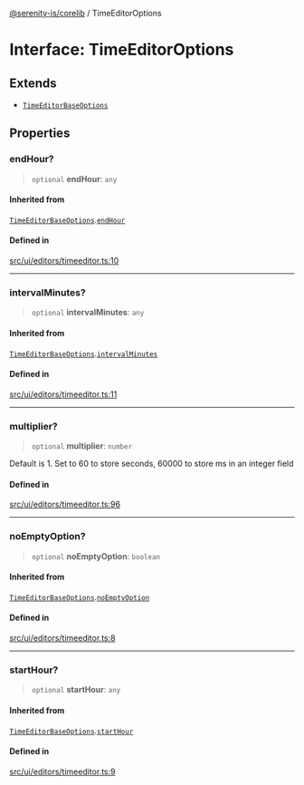 [@serenity-is/corelib](../README.md) / TimeEditorOptions

# Interface: TimeEditorOptions

## Extends

- [`TimeEditorBaseOptions`](TimeEditorBaseOptions.md)

## Properties

### endHour?

> `optional` **endHour**: `any`

#### Inherited from

[`TimeEditorBaseOptions`](TimeEditorBaseOptions.md).[`endHour`](TimeEditorBaseOptions.md#endhour)

#### Defined in

[src/ui/editors/timeeditor.ts:10](https://github.com/serenity-is/serenity/blob/master/packages/corelib/src/ui/editors/timeeditor.ts#L10)

***

### intervalMinutes?

> `optional` **intervalMinutes**: `any`

#### Inherited from

[`TimeEditorBaseOptions`](TimeEditorBaseOptions.md).[`intervalMinutes`](TimeEditorBaseOptions.md#intervalminutes)

#### Defined in

[src/ui/editors/timeeditor.ts:11](https://github.com/serenity-is/serenity/blob/master/packages/corelib/src/ui/editors/timeeditor.ts#L11)

***

### multiplier?

> `optional` **multiplier**: `number`

Default is 1. Set to 60 to store seconds, 60000 to store ms in an integer field

#### Defined in

[src/ui/editors/timeeditor.ts:96](https://github.com/serenity-is/serenity/blob/master/packages/corelib/src/ui/editors/timeeditor.ts#L96)

***

### noEmptyOption?

> `optional` **noEmptyOption**: `boolean`

#### Inherited from

[`TimeEditorBaseOptions`](TimeEditorBaseOptions.md).[`noEmptyOption`](TimeEditorBaseOptions.md#noemptyoption)

#### Defined in

[src/ui/editors/timeeditor.ts:8](https://github.com/serenity-is/serenity/blob/master/packages/corelib/src/ui/editors/timeeditor.ts#L8)

***

### startHour?

> `optional` **startHour**: `any`

#### Inherited from

[`TimeEditorBaseOptions`](TimeEditorBaseOptions.md).[`startHour`](TimeEditorBaseOptions.md#starthour)

#### Defined in

[src/ui/editors/timeeditor.ts:9](https://github.com/serenity-is/serenity/blob/master/packages/corelib/src/ui/editors/timeeditor.ts#L9)
